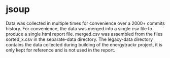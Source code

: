 # jsoup

Data was collected in multiple times for convenience over a 2000+ commits history. For convenience, the data was merged into a single csv file to produce a single html report file.
merged.csv was assembled from the files sorted_x.csv in the separate-data directory.
The legacy-data directory contains the data collected during building of the energytrackr project, it is only kept for reference and is not used in the report.